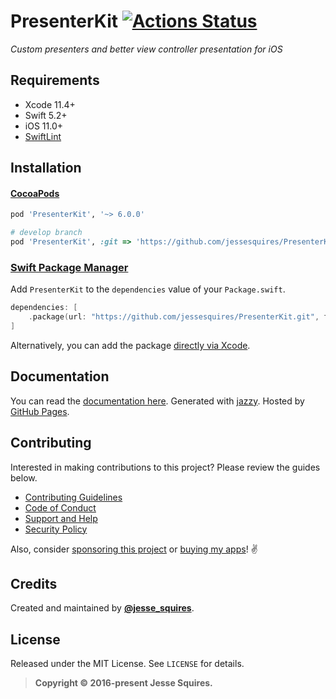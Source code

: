 # PresenterKit [![Actions Status](https://github.com/jessesquires/PresenterKit/workflows/CI/badge.svg)](https://github.com/jessesquires/PresenterKit/actions)

*Custom presenters and better view controller presentation for iOS*

## Requirements

* Xcode 11.4+
* Swift 5.2+
* iOS 11.0+
* [SwiftLint](https://github.com/realm/SwiftLint)

## Installation

#### [CocoaPods](https://cocoapods.org)

````ruby
pod 'PresenterKit', '~> 6.0.0'

# develop branch
pod 'PresenterKit', :git => 'https://github.com/jessesquires/PresenterKit.git', :branch => 'develop'
````

### [Swift Package Manager](https://swift.org/package-manager/)

Add `PresenterKit` to the `dependencies` value of your `Package.swift`.

```swift
dependencies: [
    .package(url: "https://github.com/jessesquires/PresenterKit.git", from: "6.0.0")
]
```

Alternatively, you can add the package [directly via Xcode](https://developer.apple.com/documentation/xcode/adding_package_dependencies_to_your_app).

## Documentation

You can read the [documentation here](https://jessesquires.github.io/PresenterKit). Generated with [jazzy](https://github.com/realm/jazzy). Hosted by [GitHub Pages](https://pages.github.com).

## Contributing

Interested in making contributions to this project? Please review the guides below.

- [Contributing Guidelines](https://github.com/jessesquires/.github/blob/master/CONTRIBUTING.md)
- [Code of Conduct](https://github.com/jessesquires/.github/blob/master/CODE_OF_CONDUCT.md)
- [Support and Help](https://github.com/jessesquires/.github/blob/master/SUPPORT.md)
- [Security Policy](https://github.com/jessesquires/.github/blob/master/SECURITY.md)

Also, consider [sponsoring this project](https://www.jessesquires.com/sponsor/) or [buying my apps](https://www.hexedbits.com)! ✌️

## Credits

Created and maintained by [**@jesse_squires**](https://twitter.com/jesse_squires).

## License

Released under the MIT License. See `LICENSE` for details.

> **Copyright &copy; 2016-present Jesse Squires.**
